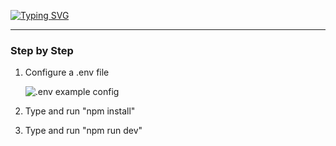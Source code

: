 [![Typing SVG](https://readme-typing-svg.herokuapp.com?font=SF+Pro&size=42&duration=4000&pause=2000&color=9A9A9A&center=true&vCenter=true&width=1012&lines=Ask+Anom)](https://git.io/typing-svg)

___________


### Step by Step

1. Configure a .env file

    ![.env example config](https://i.imgur.com/KB81Gk1.png)

2. Type and run "npm install"
3. Type and run "npm run dev"